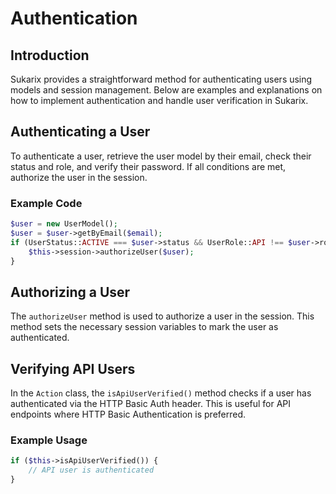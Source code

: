 # Authentication

<!-- toc -->

## Introduction

Sukarix provides a straightforward method for authenticating users using models and session management. Below are
examples and explanations on how to implement authentication and handle user verification in Sukarix.

## Authenticating a User

To authenticate a user, retrieve the user model by their email, check their status and role, and verify their password.
If all conditions are met, authorize the user in the session.

### Example Code

```php
$user = new UserModel();
$user = $user->getByEmail($email);
if (UserStatus::ACTIVE === $user->status && UserRole::API !== $user->role && $user->verifyPassword($password)) {
    $this->session->authorizeUser($user);
}
```

## Authorizing a User

The `authorizeUser` method is used to authorize a user in the session. This method sets the necessary session variables
to mark the user as authenticated.

## Verifying API Users

In the `Action` class, the `isApiUserVerified()` method checks if a user has authenticated via the HTTP Basic Auth
header. This is useful for API endpoints where HTTP Basic Authentication is preferred.

### Example Usage

```php
if ($this->isApiUserVerified()) {
    // API user is authenticated
}
```
